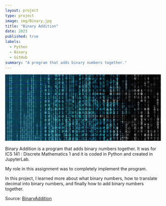 ```yaml
---
layout: project
type: project
image: img/Binary.jpg
title: "Binary Addition"
date: 2023
published: true
labels:
  - Python
  - Binary
  - GitHub
summary: "A program that adds binary numbers together."
---
```


<img class="img-fluid" src="../img/Binary.jpg">

Binary Addition is a program that adds binary numbers together. It was for ICS 141 : Discrete Mathematics 1 and it is coded in Python and created in JupyterLab.

 My role in this assignment was to completely implement the program.

In this project, I learned more about what binary numbers, how to translate decimal into binary numbers, and finally how to add binary numbers together. 



 
Source: <a href="https://github.com/JoyT808/Projects/blob/main/BinaryAdditionCode">BinaryAddition</a>
